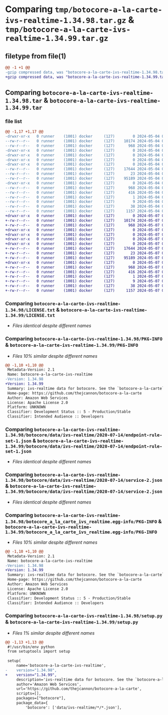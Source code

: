 # Comparing `tmp/botocore-a-la-carte-ivs-realtime-1.34.98.tar.gz` & `tmp/botocore-a-la-carte-ivs-realtime-1.34.99.tar.gz`

## filetype from file(1)

```diff
@@ -1 +1 @@
-gzip compressed data, was "botocore-a-la-carte-ivs-realtime-1.34.98.tar", last modified: Sat May  4 01:01:29 2024, max compression
+gzip compressed data, was "botocore-a-la-carte-ivs-realtime-1.34.99.tar", last modified: Tue May  7 01:02:31 2024, max compression
```

## Comparing `botocore-a-la-carte-ivs-realtime-1.34.98.tar` & `botocore-a-la-carte-ivs-realtime-1.34.99.tar`

### file list

```diff
@@ -1,17 +1,17 @@
-drwxr-xr-x   0 runner    (1001) docker     (127)        0 2024-05-04 01:01:29.170161 botocore-a-la-carte-ivs-realtime-1.34.98/
--rw-r--r--   0 runner    (1001) docker     (127)    10174 2024-05-04 01:01:28.000000 botocore-a-la-carte-ivs-realtime-1.34.98/LICENSE.txt
--rw-r--r--   0 runner    (1001) docker     (127)      968 2024-05-04 01:01:29.170161 botocore-a-la-carte-ivs-realtime-1.34.98/PKG-INFO
-drwxr-xr-x   0 runner    (1001) docker     (127)        0 2024-05-04 01:01:29.170161 botocore-a-la-carte-ivs-realtime-1.34.98/botocore/
-drwxr-xr-x   0 runner    (1001) docker     (127)        0 2024-05-04 01:01:29.170161 botocore-a-la-carte-ivs-realtime-1.34.98/botocore/data/
-drwxr-xr-x   0 runner    (1001) docker     (127)        0 2024-05-04 01:01:29.170161 botocore-a-la-carte-ivs-realtime-1.34.98/botocore/data/ivs-realtime/
-drwxr-xr-x   0 runner    (1001) docker     (127)        0 2024-05-04 01:01:29.170161 botocore-a-la-carte-ivs-realtime-1.34.98/botocore/data/ivs-realtime/2020-07-14/
--rw-r--r--   0 runner    (1001) docker     (127)    17644 2024-05-04 01:01:11.000000 botocore-a-la-carte-ivs-realtime-1.34.98/botocore/data/ivs-realtime/2020-07-14/endpoint-rule-set-1.json
--rw-r--r--   0 runner    (1001) docker     (127)       23 2024-05-04 01:01:11.000000 botocore-a-la-carte-ivs-realtime-1.34.98/botocore/data/ivs-realtime/2020-07-14/paginators-1.json
--rw-r--r--   0 runner    (1001) docker     (127)    95189 2024-05-04 01:01:11.000000 botocore-a-la-carte-ivs-realtime-1.34.98/botocore/data/ivs-realtime/2020-07-14/service-2.json
-drwxr-xr-x   0 runner    (1001) docker     (127)        0 2024-05-04 01:01:29.170161 botocore-a-la-carte-ivs-realtime-1.34.98/botocore_a_la_carte_ivs_realtime.egg-info/
--rw-r--r--   0 runner    (1001) docker     (127)      968 2024-05-04 01:01:29.000000 botocore-a-la-carte-ivs-realtime-1.34.98/botocore_a_la_carte_ivs_realtime.egg-info/PKG-INFO
--rw-r--r--   0 runner    (1001) docker     (127)      416 2024-05-04 01:01:29.000000 botocore-a-la-carte-ivs-realtime-1.34.98/botocore_a_la_carte_ivs_realtime.egg-info/SOURCES.txt
--rw-r--r--   0 runner    (1001) docker     (127)        1 2024-05-04 01:01:29.000000 botocore-a-la-carte-ivs-realtime-1.34.98/botocore_a_la_carte_ivs_realtime.egg-info/dependency_links.txt
--rw-r--r--   0 runner    (1001) docker     (127)        9 2024-05-04 01:01:29.000000 botocore-a-la-carte-ivs-realtime-1.34.98/botocore_a_la_carte_ivs_realtime.egg-info/top_level.txt
--rw-r--r--   0 runner    (1001) docker     (127)       38 2024-05-04 01:01:29.170161 botocore-a-la-carte-ivs-realtime-1.34.98/setup.cfg
--rw-r--r--   0 runner    (1001) docker     (127)     1157 2024-05-04 01:01:28.000000 botocore-a-la-carte-ivs-realtime-1.34.98/setup.py
+drwxr-xr-x   0 runner    (1001) docker     (127)        0 2024-05-07 01:02:31.224096 botocore-a-la-carte-ivs-realtime-1.34.99/
+-rw-r--r--   0 runner    (1001) docker     (127)    10174 2024-05-07 01:02:30.000000 botocore-a-la-carte-ivs-realtime-1.34.99/LICENSE.txt
+-rw-r--r--   0 runner    (1001) docker     (127)      968 2024-05-07 01:02:31.224096 botocore-a-la-carte-ivs-realtime-1.34.99/PKG-INFO
+drwxr-xr-x   0 runner    (1001) docker     (127)        0 2024-05-07 01:02:31.224096 botocore-a-la-carte-ivs-realtime-1.34.99/botocore/
+drwxr-xr-x   0 runner    (1001) docker     (127)        0 2024-05-07 01:02:31.224096 botocore-a-la-carte-ivs-realtime-1.34.99/botocore/data/
+drwxr-xr-x   0 runner    (1001) docker     (127)        0 2024-05-07 01:02:31.224096 botocore-a-la-carte-ivs-realtime-1.34.99/botocore/data/ivs-realtime/
+drwxr-xr-x   0 runner    (1001) docker     (127)        0 2024-05-07 01:02:31.224096 botocore-a-la-carte-ivs-realtime-1.34.99/botocore/data/ivs-realtime/2020-07-14/
+-rw-r--r--   0 runner    (1001) docker     (127)    17644 2024-05-07 01:02:10.000000 botocore-a-la-carte-ivs-realtime-1.34.99/botocore/data/ivs-realtime/2020-07-14/endpoint-rule-set-1.json
+-rw-r--r--   0 runner    (1001) docker     (127)       23 2024-05-07 01:02:10.000000 botocore-a-la-carte-ivs-realtime-1.34.99/botocore/data/ivs-realtime/2020-07-14/paginators-1.json
+-rw-r--r--   0 runner    (1001) docker     (127)    95189 2024-05-07 01:02:11.000000 botocore-a-la-carte-ivs-realtime-1.34.99/botocore/data/ivs-realtime/2020-07-14/service-2.json
+drwxr-xr-x   0 runner    (1001) docker     (127)        0 2024-05-07 01:02:31.224096 botocore-a-la-carte-ivs-realtime-1.34.99/botocore_a_la_carte_ivs_realtime.egg-info/
+-rw-r--r--   0 runner    (1001) docker     (127)      968 2024-05-07 01:02:31.000000 botocore-a-la-carte-ivs-realtime-1.34.99/botocore_a_la_carte_ivs_realtime.egg-info/PKG-INFO
+-rw-r--r--   0 runner    (1001) docker     (127)      416 2024-05-07 01:02:31.000000 botocore-a-la-carte-ivs-realtime-1.34.99/botocore_a_la_carte_ivs_realtime.egg-info/SOURCES.txt
+-rw-r--r--   0 runner    (1001) docker     (127)        1 2024-05-07 01:02:31.000000 botocore-a-la-carte-ivs-realtime-1.34.99/botocore_a_la_carte_ivs_realtime.egg-info/dependency_links.txt
+-rw-r--r--   0 runner    (1001) docker     (127)        9 2024-05-07 01:02:31.000000 botocore-a-la-carte-ivs-realtime-1.34.99/botocore_a_la_carte_ivs_realtime.egg-info/top_level.txt
+-rw-r--r--   0 runner    (1001) docker     (127)       38 2024-05-07 01:02:31.224096 botocore-a-la-carte-ivs-realtime-1.34.99/setup.cfg
+-rw-r--r--   0 runner    (1001) docker     (127)     1157 2024-05-07 01:02:30.000000 botocore-a-la-carte-ivs-realtime-1.34.99/setup.py
```

### Comparing `botocore-a-la-carte-ivs-realtime-1.34.98/LICENSE.txt` & `botocore-a-la-carte-ivs-realtime-1.34.99/LICENSE.txt`

 * *Files identical despite different names*

### Comparing `botocore-a-la-carte-ivs-realtime-1.34.98/PKG-INFO` & `botocore-a-la-carte-ivs-realtime-1.34.99/PKG-INFO`

 * *Files 10% similar despite different names*

```diff
@@ -1,10 +1,10 @@
 Metadata-Version: 2.1
 Name: botocore-a-la-carte-ivs-realtime
-Version: 1.34.98
+Version: 1.34.99
 Summary: ivs-realtime data for botocore. See the `botocore-a-la-carte` package for more info.
 Home-page: https://github.com/thejcannon/botocore-a-la-carte
 Author: Amazon Web Services
 License: Apache License 2.0
 Platform: UNKNOWN
 Classifier: Development Status :: 5 - Production/Stable
 Classifier: Intended Audience :: Developers
```

### Comparing `botocore-a-la-carte-ivs-realtime-1.34.98/botocore/data/ivs-realtime/2020-07-14/endpoint-rule-set-1.json` & `botocore-a-la-carte-ivs-realtime-1.34.99/botocore/data/ivs-realtime/2020-07-14/endpoint-rule-set-1.json`

 * *Files identical despite different names*

### Comparing `botocore-a-la-carte-ivs-realtime-1.34.98/botocore/data/ivs-realtime/2020-07-14/service-2.json` & `botocore-a-la-carte-ivs-realtime-1.34.99/botocore/data/ivs-realtime/2020-07-14/service-2.json`

 * *Files identical despite different names*

### Comparing `botocore-a-la-carte-ivs-realtime-1.34.98/botocore_a_la_carte_ivs_realtime.egg-info/PKG-INFO` & `botocore-a-la-carte-ivs-realtime-1.34.99/botocore_a_la_carte_ivs_realtime.egg-info/PKG-INFO`

 * *Files 10% similar despite different names*

```diff
@@ -1,10 +1,10 @@
 Metadata-Version: 2.1
 Name: botocore-a-la-carte-ivs-realtime
-Version: 1.34.98
+Version: 1.34.99
 Summary: ivs-realtime data for botocore. See the `botocore-a-la-carte` package for more info.
 Home-page: https://github.com/thejcannon/botocore-a-la-carte
 Author: Amazon Web Services
 License: Apache License 2.0
 Platform: UNKNOWN
 Classifier: Development Status :: 5 - Production/Stable
 Classifier: Intended Audience :: Developers
```

### Comparing `botocore-a-la-carte-ivs-realtime-1.34.98/setup.py` & `botocore-a-la-carte-ivs-realtime-1.34.99/setup.py`

 * *Files 1% similar despite different names*

```diff
@@ -1,13 +1,13 @@
 #!/usr/bin/env python
 from setuptools import setup
 
 setup(
     name='botocore-a-la-carte-ivs-realtime',
-    version="1.34.98",
+    version="1.34.99",
     description='ivs-realtime data for botocore. See the `botocore-a-la-carte` package for more info.',
     author='Amazon Web Services',
     url='https://github.com/thejcannon/botocore-a-la-carte',
     scripts=[],
     packages=["botocore"],
     package_data={
         'botocore': ['data/ivs-realtime/*/*.json'],
```

